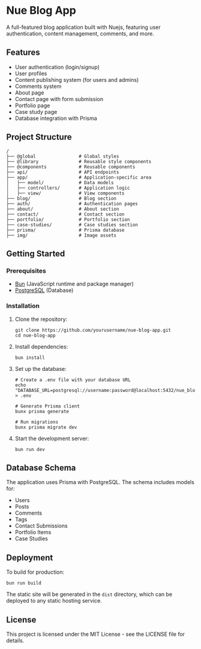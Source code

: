 # Nue Blog App

A full-featured blog application built with Nuejs, featuring user authentication, content management, comments, and more.

## Features

- User authentication (login/signup)
- User profiles
- Content publishing system (for users and admins)
- Comments system
- About page
- Contact page with form submission
- Portfolio page
- Case study page
- Database integration with Prisma

## Project Structure

```
/
├── @global                # Global styles
├── @library               # Reusable style components
├── @components            # Reusable components
├── api/                   # API endpoints
├── app/                   # Application-specific area
│   ├── model/             # Data models
│   ├── controllers/       # Application logic
│   ├── view/              # View components
├── blog/                  # Blog section
├── auth/                  # Authentication pages
├── about/                 # About section
├── contact/               # Contact section
├── portfolio/             # Portfolio section
├── case-studies/          # Case studies section
├── prisma/                # Prisma database
├── img/                   # Image assets
```

## Getting Started

### Prerequisites

- [Bun](https://bun.sh/) (JavaScript runtime and package manager)
- [PostgreSQL](https://www.postgresql.org/) (Database)

### Installation

1. Clone the repository:
   ```
   git clone https://github.com/yourusername/nue-blog-app.git
   cd nue-blog-app
   ```

2. Install dependencies:
   ```
   bun install
   ```

3. Set up the database:
   ```
   # Create a .env file with your database URL
   echo "DATABASE_URL=postgresql://username:password@localhost:5432/nue_blog" > .env
   
   # Generate Prisma client
   bunx prisma generate
   
   # Run migrations
   bunx prisma migrate dev
   ```

4. Start the development server:
   ```
   bun run dev
   ```

## Database Schema

The application uses Prisma with PostgreSQL. The schema includes models for:

- Users
- Posts
- Comments
- Tags
- Contact Submissions
- Portfolio Items
- Case Studies

## Deployment

To build for production:

```
bun run build
```

The static site will be generated in the `dist` directory, which can be deployed to any static hosting service.

## License

This project is licensed under the MIT License - see the LICENSE file for details.
